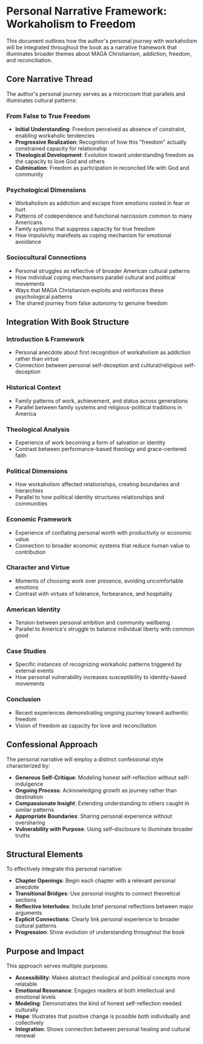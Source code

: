 # Personal Narrative Framework: Workaholism to Freedom

This document outlines how the author's personal journey with workaholism will be integrated throughout the book as a narrative framework that illuminates broader themes about MAGA Christianism, addiction, freedom, and reconciliation.

## Core Narrative Thread

The author's personal journey serves as a microcosm that parallels and illuminates cultural patterns:

### From False to True Freedom
- **Initial Understanding**: Freedom perceived as absence of constraint, enabling workaholic tendencies
- **Progressive Realization**: Recognition of how this "freedom" actually constrained capacity for relationship
- **Theological Development**: Evolution toward understanding freedom as the capacity to love God and others
- **Culmination**: Freedom as participation in reconciled life with God and community

### Psychological Dimensions
- Workaholism as addiction and escape from emotions rooted in fear or hurt
- Patterns of codependence and functional narcissism common to many Americans
- Family systems that suppress capacity for true freedom
- How impulsivity manifests as coping mechanism for emotional avoidance

### Sociocultural Connections
- Personal struggles as reflective of broader American cultural patterns
- How individual coping mechanisms parallel cultural and political movements
- Ways that MAGA Christianism exploits and reinforces these psychological patterns
- The shared journey from false autonomy to genuine freedom

## Integration With Book Structure

### Introduction & Framework
- Personal anecdote about first recognition of workaholism as addiction rather than virtue
- Connection between personal self-deception and cultural/religious self-deception

### Historical Context
- Family patterns of work, achievement, and status across generations
- Parallel between family systems and religious-political traditions in America

### Theological Analysis
- Experience of work becoming a form of salvation or identity
- Contrast between performance-based theology and grace-centered faith

### Political Dimensions
- How workaholism affected relationships, creating boundaries and hierarchies
- Parallel to how political identity structures relationships and communities

### Economic Framework
- Experience of conflating personal worth with productivity or economic value
- Connection to broader economic systems that reduce human value to contribution

### Character and Virtue
- Moments of choosing work over presence, avoiding uncomfortable emotions
- Contrast with virtues of tolerance, forbearance, and hospitality

### American Identity
- Tension between personal ambition and community wellbeing
- Parallel to America's struggle to balance individual liberty with common good

### Case Studies
- Specific instances of recognizing workaholic patterns triggered by external events
- How personal vulnerability increases susceptibility to identity-based movements

### Conclusion
- Recent experiences demonstrating ongoing journey toward authentic freedom
- Vision of freedom as capacity for love and reconciliation

## Confessional Approach

The personal narrative will employ a distinct confessional style characterized by:

- **Generous Self-Critique**: Modeling honest self-reflection without self-indulgence
- **Ongoing Process**: Acknowledging growth as journey rather than destination
- **Compassionate Insight**: Extending understanding to others caught in similar patterns
- **Appropriate Boundaries**: Sharing personal experience without oversharing
- **Vulnerability with Purpose**: Using self-disclosure to illuminate broader truths

## Structural Elements

To effectively integrate this personal narrative:

- **Chapter Openings**: Begin each chapter with a relevant personal anecdote
- **Transitional Bridges**: Use personal insights to connect theoretical sections
- **Reflective Interludes**: Include brief personal reflections between major arguments
- **Explicit Connections**: Clearly link personal experience to broader cultural patterns
- **Progression**: Show evolution of understanding throughout the book

## Purpose and Impact

This approach serves multiple purposes:

- **Accessibility**: Makes abstract theological and political concepts more relatable
- **Emotional Resonance**: Engages readers at both intellectual and emotional levels
- **Modeling**: Demonstrates the kind of honest self-reflection needed culturally
- **Hope**: Illustrates that positive change is possible both individually and collectively
- **Integration**: Shows connection between personal healing and cultural renewal

